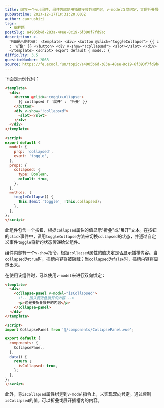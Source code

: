 ```yaml
---
title: 编写一个vue组件，组件内部使用插槽接收外部内容，v-model双向绑定，实现折叠展开的功能
pubDatetime: 2023-12-17T18:31:20.000Z
author: caorushizi
tags:
  - 编程题
postSlug: a4905b6d-283a-48ee-8c19-6f390f7fd9bc
description: >-
  下面是示例代码： <template> <div> <button @click="toggleCollapse"> {{ collapsed ? '展开'
  : '折叠' }} </button> <div v-show="!collapsed"> <slot></slot> </div> </div>
  </template> <script> export default { model: { 
difficulty: 3.5
questionNumber: 2068
source: https://fe.ecool.fun/topic/a4905b6d-283a-48ee-8c19-6f390f7fd9bc
---
```


下面是示例代码：

```html
<template>
  <div>
    <button @click="toggleCollapse">
      {{ collapsed ? '展开' : '折叠' }}
    </button>
    <div v-show="!collapsed">
      <slot></slot>
    </div>
  </div>
</template>

<script>
export default {
  model: {
    prop: 'collapsed',
    event: 'toggle',
  },
  props: {
    collapsed: {
      type: Boolean,
      default: true,
    },
  },
  methods: {
    toggleCollapse() {
      this.$emit('toggle', !this.collapsed);
    },
  },
};
</script>
```

此组件包含一个按钮，根据`collapsed`属性的值显示"折叠"或"展开"文本。在按钮的`click`事件中，调用`toggleCollapse`方法来切换`collapsed`的状态，并通过自定义事件`toggle`将新的状态传递给父组件。

组件内部有一个`v-show`指令，根据`collapsed`属性的值决定是否显示插槽内容。当`collapsed`为`true`时，插槽内容将被隐藏；当`collapsed`为`false`时，插槽内容将显示出来。

在使用该组件时，可以使用`v-model`来进行双向绑定：

```html
<template>
  <div>
    <collapse-panel v-model="isCollapsed">
      <!-- 插入要折叠展开的内容 -->
      <p>这是要折叠展开的内容</p>
    </collapse-panel>
  </div>
</template>

<script>
import CollapsePanel from '@/components/CollapsePanel.vue';

export default {
  components: {
    CollapsePanel,
  },
  data() {
    return {
      isCollapsed: true,
    };
  },
};
</script>
```

此外，将`isCollapsed`属性绑定到`v-model`指令上，以实现双向绑定。通过控制`isCollapsed`的值，可以折叠或展开插槽内的内容。

